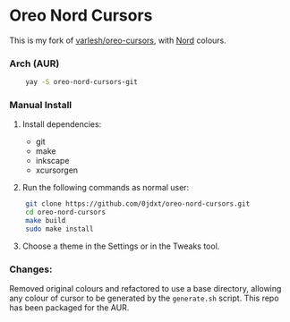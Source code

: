 # Oreo Nord Cursors

This is my fork of [varlesh/oreo-cursors](https://github.com/varlesh/oreo-cursors), with [Nord](https://nordtheme.com) colours.

### Arch (AUR)
```bash
    yay -S oreo-nord-cursors-git
```

### Manual Install
1. Install dependencies:
    - git
    - make
    - inkscape
    - xcursorgen

2. Run the following commands as normal user:
```bash
    git clone https://github.com/0jdxt/oreo-nord-cursors.git
    cd oreo-nord-cursors
    make build
    sudo make install
```

3. Choose a theme in the Settings or in the Tweaks tool.


### Changes:
Removed original colours and refactored to use a base directory, allowing any colour of cursor to be generated by the `generate.sh` script.
This repo has been packaged for the AUR.

